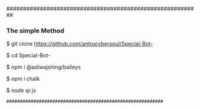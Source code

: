 ##########################################################
### The simple Method

$ git clone https://github.com/antrucybersoul/Special-Bot-

$ cd Special-Bot-

$ npm i @adiwajshing/baileys

$ npm i chalk

$ node qr.js
```
##########################################################

